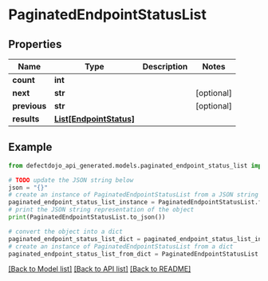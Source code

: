 # PaginatedEndpointStatusList


## Properties

Name | Type | Description | Notes
------------ | ------------- | ------------- | -------------
**count** | **int** |  | 
**next** | **str** |  | [optional] 
**previous** | **str** |  | [optional] 
**results** | [**List[EndpointStatus]**](EndpointStatus.md) |  | 

## Example

```python
from defectdojo_api_generated.models.paginated_endpoint_status_list import PaginatedEndpointStatusList

# TODO update the JSON string below
json = "{}"
# create an instance of PaginatedEndpointStatusList from a JSON string
paginated_endpoint_status_list_instance = PaginatedEndpointStatusList.from_json(json)
# print the JSON string representation of the object
print(PaginatedEndpointStatusList.to_json())

# convert the object into a dict
paginated_endpoint_status_list_dict = paginated_endpoint_status_list_instance.to_dict()
# create an instance of PaginatedEndpointStatusList from a dict
paginated_endpoint_status_list_from_dict = PaginatedEndpointStatusList.from_dict(paginated_endpoint_status_list_dict)
```
[[Back to Model list]](../README.md#documentation-for-models) [[Back to API list]](../README.md#documentation-for-api-endpoints) [[Back to README]](../README.md)


